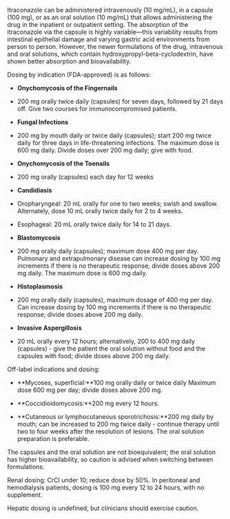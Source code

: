 Itraconazole can be administered intravenously (10 mg/mL), in a capsule (100 mg), or as an oral solution (10 mg/mL) that allows administering the drug in the inpatient or outpatient setting. The absorption of the itraconazole via the capsule is highly variable—this variability results from intestinal epithelial damage and varying gastric acid environments from person to person. However, the newer formulations of the drug, intravenous and oral solutions, which contain hydroxypropyl-beta-cyclodextrin, have shown better absorption and bioavailability.

Dosing by indication (FDA-approved) is as follows:

- **Onychomycosis of the Fingernails**
- 200 mg orally twice daily (capsules) for seven days, followed by 21 days off. Give two courses for immunocompromised patients.

- **Fungal Infections**
- 200 mg by mouth daily or twice daily (capsules); start 200 mg twice daily for three days in life-threatening infections. The maximum dose is 600 mg daily. Divide doses over 200 mg daily; give with food.

- **Onychomycosis of the Toenails**
- 200 mg orally (capsules) each day for 12 weeks

- **Candidiasis**
- Oropharyngeal: 20 mL orally for one to two weeks; swish and swallow. Alternately, dose 10 mL orally twice daily for 2 to 4 weeks.
- Esophageal: 20 mL orally twice daily for 14 to 21 days.

- **Blastomycosis**
- 200 mg orally daily (capsules); maximum dose 400 mg per day. Pulmonary and extrapulmonary disease can increase dosing by 100 mg increments if there is no therapeutic response; divide doses above 200 mg daily. The maximum dose is 600 mg daily.

- **Histoplasmosis**
- 200 mg orally daily (capsules), maximum dosage of 400 mg per day. Can increase dosing by 100 mg increments if there is no therapeutic response; divide doses above 200 mg daily.

- **Invasive Aspergillosis**
- 20 mL orally every 12 hours; alternatively, 200 to 400 mg daily (capsules) - give the patient the oral solution without food and the capsules with food; divide doses above 200 mg daily.

Off-label indications and dosing:

- **Mycoses, superficial:**100 mg orally daily or twice daily Maximum dose 600 mg per day; divide doses above 200 mg.

- **Coccidioidomycosis:**200 mg every 12 hours.

- **Cutaneous or lymphocutaneous sporotrichosis:**200 mg daily by mouth; can be increased to 200 mg twice daily - continue therapy until two to four weeks after the resolution of lesions. The oral solution preparation is preferable.

The capsules and the oral solution are not bioequivalent; the oral solution has higher bioavailability, so caution is advised when switching between formulations.

Renal dosing: CrCl under 10; reduce dose by 50%. In peritoneal and hemodialysis patients, dosing is 100 mg every 12 to 24 hours, with no supplement.

Hepatic dosing is undefined, but clinicians should exercise caution.